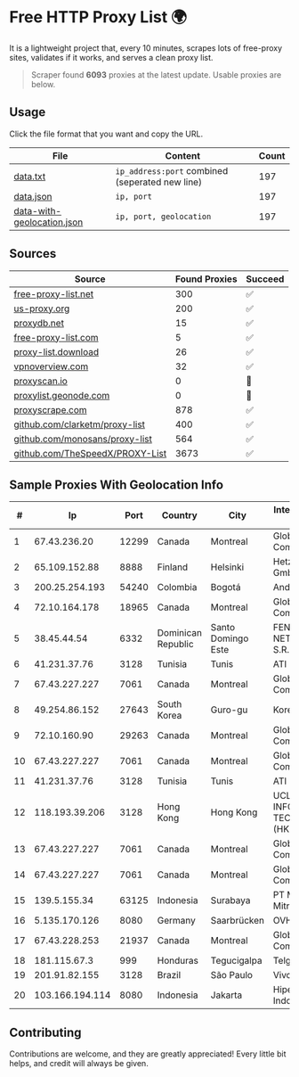 
# Free HTTP Proxy List 🌍

It is a lightweight project that, every 10 minutes, scrapes lots of free-proxy sites, validates if it works, and serves a clean proxy list.


> Scraper found **6093** proxies at the latest update. Usable proxies are below.

## Usage

Click the file format that you want and copy the URL.


|File|Content|Count|
|----|-------|-----|
|[data.txt](https://raw.githubusercontent.com/themiralay/Proxy-List-World/master/data.txt)|`ip_address:port` combined (seperated new line)|197|
|[data.json](https://raw.githubusercontent.com/themiralay/Proxy-List-World/master/data.json)|`ip, port`|197|
|[data-with-geolocation.json](https://raw.githubusercontent.com/themiralay/Proxy-List-World/master/data-with-geolocation.json)|`ip, port, geolocation`|197|

## Sources

|Source|Found Proxies|Succeed|
|------|-------------|-------|
|[free-proxy-list.net](https://free-proxy-list.net)|300|✅|
|[us-proxy.org](https://www.us-proxy.org)|200|✅|
|[proxydb.net](http://proxydb.net)|15|✅|
|[free-proxy-list.com](https://free-proxy-list.com/?page=&port=&type%5B%5D=http&type%5B%5D=https&up_time=0&search=Search)|5|✅|
|[proxy-list.download](https://www.proxy-list.download/HTTP)|26|✅|
|[vpnoverview.com](https://vpnoverview.com/privacy/anonymous-browsing/free-proxy-servers)|32|✅|
|[proxyscan.io](https://www.proxyscan.io)|0|🚫|
|[proxylist.geonode.com](https://proxylist.geonode.com/api/proxy-list?limit=300&page=1&sort_by=lastChecked&sort_type=desc&protocols=http,https)|0|🚫|
|[proxyscrape.com](https://api.proxyscrape.com/v2/?request=displayproxies&protocol=http&timeout=10000&country=all&ssl=all&anonymity=all)|878|✅|
|[github.com/clarketm/proxy-list](https://raw.githubusercontent.com/clarketm/proxy-list/master/proxy-list-raw.txt)|400|✅|
|[github.com/monosans/proxy-list](https://raw.githubusercontent.com/monosans/proxy-list/main/proxies/http.txt)|564|✅|
|[github.com/TheSpeedX/PROXY-List](https://raw.githubusercontent.com/TheSpeedX/PROXY-List/master/http.txt)|3673|✅|


## Sample Proxies With Geolocation Info

|#|Ip|Port|Country|City|Internet Service Provider|
|-|--|----|-------|----|-------------------------|
|1|67.43.236.20|12299|Canada|Montreal|GloboTech Communications|
|2|65.109.152.88|8888|Finland|Helsinki|Hetzner Online GmbH|
|3|200.25.254.193|54240|Colombia|Bogotá|Andinet ON Line|
|4|72.10.164.178|18965|Canada|Montreal|GloboTech Communications|
|5|38.45.44.54|6332|Dominican Republic|Santo Domingo Este|FENIX NETWORKS, S.R.L.|
|6|41.231.37.76|3128|Tunisia|Tunis|ATI - ISP|
|7|67.43.227.227|7061|Canada|Montreal|GloboTech Communications|
|8|49.254.86.152|27643|South Korea|Guro-gu|Korea Telecom|
|9|72.10.160.90|29263|Canada|Montreal|GloboTech Communications|
|10|67.43.227.227|7061|Canada|Montreal|GloboTech Communications|
|11|41.231.37.76|3128|Tunisia|Tunis|ATI - ISP|
|12|118.193.39.206|3128|Hong Kong|Hong Kong|UCLOUD INFORMATION TECHNOLOGY (HK) LIMITED|
|13|67.43.227.227|7061|Canada|Montreal|GloboTech Communications|
|14|67.43.227.227|7061|Canada|Montreal|GloboTech Communications|
|15|139.5.155.34|63125|Indonesia|Surabaya|PT Maxindo Mitra Solusi|
|16|5.135.170.126|8080|Germany|Saarbrücken|OVH SAS|
|17|67.43.228.253|21937|Canada|Montreal|GloboTech Communications|
|18|181.115.67.3|999|Honduras|Tegucigalpa|Telgua|
|19|201.91.82.155|3128|Brazil|São Paulo|Vivo|
|20|103.166.194.114|8080|Indonesia|Jakarta|Hipernet Indodata|



## Contributing

Contributions are welcome, and they are greatly appreciated! Every
little bit helps, and credit will always be given.

